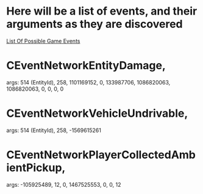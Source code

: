 # Here will be a list of events, and their arguments as they are discovered

[List Of Possible Game Events](https://github.com/citizenfx/fivem/blob/5bad342ab5dcb8d2f5d10b8823913e8c71802619/code/components/gta-core-five/include/gta_vtables.h)


# CEventNetworkEntityDamage,
args: 514 (EntityId), 258, 1101169152, 0, 133987706, 1086820063, 1086820063, 0, 0, 0, 0

# CEventNetworkVehicleUndrivable, 
args: 514 (EntityId), 258, -1569615261
# CEventNetworkPlayerCollectedAmbientPickup,
args: -105925489, 12, 0, 1467525553, 0, 0, 12
